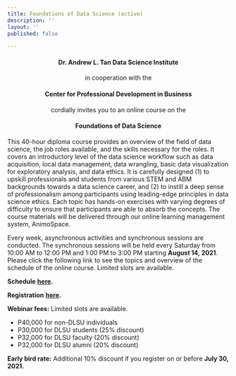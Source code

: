 ```yaml
---
title: Foundations of Data Science (active)
description: ''
layout: ''
published: false

---
```

<div style="text-align: center">

<h4>Dr. Andrew L. Tan Data Science Institute</h4>

in cooperation with the

<h4>Center for Professional Development in Business</h4>

cordially invites you to an online course on the

<h4>Foundations of Data Science</h4>

</div>

This 40-hour diploma course provides an overview of the field of data science, the job roles available, and the skills necessary for the roles. It covers an introductory level of the data science workflow such as data acquisition, local data management, data wrangling, basic data visualization for exploratory analysis, and data ethics. It is carefully designed (1) to upskill professionals and students from various STEM and ABM backgrounds towards a data science career, and (2) to instill a deep sense of professionalism among participants using leading-edge principles in data science ethics. Each topic has hands-on exercises with varying degrees of difficulty to ensure that participants are able to absorb the concepts. The course materials will be delivered through our online learning management system, AnimoSpace.

Every week, asynchronous activities and synchronous sessions are conducted. The synchronous sessions will be held every Saturday from 10:00 AM to 12:00 PM and 1:00 PM to 3:00 PM starting **August 14, 2021**. Please click the following link to see the topics and overview of the schedule of the online course. Limited slots are available.

**Schedule** [**here**](http://bit.ly/DLSU-DataScience-Aug2021Schedule)**.**

**Registration** [**here**](http://bit.ly/DLSU-DataScience-Batch3Reg)**.**

**Webinar fees:** Limited slots are available.

* P40,000 for non-DLSU individuals
* P30,000 for DLSU students (25% discount)
* P32,000 for DLSU faculty (20% discount)
* P32,000 for DLSU alumni (20% discount)

**Early bird rate:** Additional 10% discount if you register on or before **July 30, 2021.**